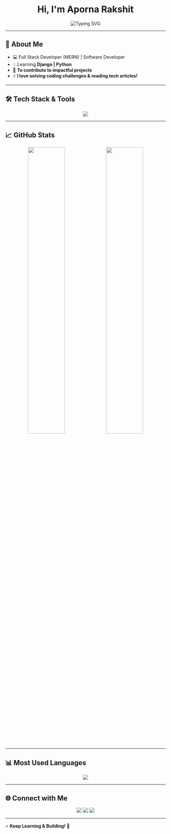 <h1 align="center">Hi, I'm Aporna Rakshit</h1>

<p align="center">
  <img src="https://readme-typing-svg.herokuapp.com?font=Fira+Code&size=24&pause=1000&color=F75C7E&center=true&width=600&lines=Full+Stack+Developer;Problem+Solver;Tech+Learner;Passionate+About+Open+Source" alt="Typing SVG" />
</p>

---

## 🚀 About Me
- 💻 Full Stack Developer (MERN) | Software Developer  
- 💡 Learning **Django | Python**  
- 🎯 **To contribute to impactful projects**  
- ⚡ **I love solving coding challenges & reading tech articles!**  

---

## 🛠 Tech Stack & Tools
<p align="center">
  <img src="https://skillicons.dev/icons?i=react,nextjs,nodejs,express,mongodb,python,django,tailwind,js,html,css,git,github,vscode,figma,firebase" />
</p>

---

## 📈 GitHub Stats  
<p align="center">
  <img width="48%" src="https://github-readme-stats.vercel.app/api?username=ApornaRakshit&show_icons=true&theme=tokyonight" />
  <img width="48%" src="https://github-readme-streak-stats.herokuapp.com/?user=ApornaRakshit&theme=tokyonight" />
</p>

---

## 📊 Most Used Languages
<p align="center">
  <img src="https://github-readme-stats.vercel.app/api/top-langs/?username=ApornaRakshit&langs_count=8&layout=compact&theme=tokyonight" />
</p>

---

## 🌐 Connect with Me  
<p align="center">
  <a href="https://www.linkedin.com/in/apornarakshit/" target="_blank"><img src="https://img.shields.io/badge/LinkedIn-0A66C2?style=for-the-badge&logo=linkedin"></a>
  <a href="https://mail.google.com/mail/u/0/?tab=rm&ogbl#inbox"><img src="https://img.shields.io/badge/Email-D14836?style=for-the-badge&logo=gmail"></a>
   <a href="https://www.facebook.com/aporna.rakshit.5" target="_blank">
    <img src="https://img.shields.io/badge/Facebook-1877F2?style=for-the-badge&logo=facebook&logoColor=white">
  </a>
</p>

---

⭐ **Keep Learning & Building!** 🌟  
